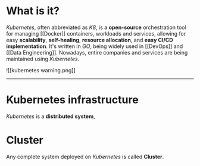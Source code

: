 # What is it?

*Kubernetes*, often abbreviated as *K8*, is a **open-source** orchestration tool for managing [[Docker]] containers, workloads and services, allowing for easy **scalability**, **self-healing**, **resource allocation**, and **easy CI/CD implementation**.
It's written in *GO*, being widely used in [[DevOps]] and [[Data Engineering]]. Nowadays, entire companies and services are being maintained using *Kubernetes*.

![[kubernetes warning.png]]
___
# Kubernetes infrastructure

*Kubernetes* is a **distributed system**,
# Cluster

Any complete system deployed on *Kubernetes* is called **Cluster**.



